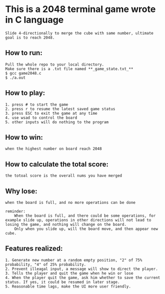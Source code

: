 # This is a 2048 terminal game wrote in C language
    Slide 4-directionally to merge the cube with same number, ultimate goal is to reach 2048.

## How to run:
    Pull the whole repo to your local directory.
    Make sure there is a .txt file named **_game_state.txt_**
    $ gcc game2048.c
    $ ./a.out

## How to play:
    1. press # to start the game
    2. press r to resume the latest saved game status
    3. press ESC to exit the game at any time
    4. use wsad to control the board
    5. other inputs will do nothing to the program 

## How to win:
    when the highest number on board reach 2048

## How to calculate the total score:
    the totoal score is the overall nums you have merged

## Why lose:
    when the board is full, and no more operations can be done
    
    reminder:
        When the board is full, and there could be some operations, for example slide up, operations in other directions will not lead to losing the game, and nothing will change on the board. 
        Only when you slide up, will the board move, and then appear new cube. 

## Features realized:
    1. Generate new number at a random empty position, "2" of 75% probability, "4" of 25% probability.
    2. Prevent illeagal input, a message will show to direct the player. 
    3. Tells the player and quit the game when he win or lose
    4. When the player quit the game, ask him whether to save the current status. If yes, it could be resumed in later stage. 
    5. Reasonable time lags, make the UI more user friendly.
